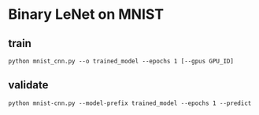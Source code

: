 # Binary LeNet on MNIST

## train
```python mnist_cnn.py --o trained_model --epochs 1 [--gpus GPU_ID]```

## validate
```python mnist-cnn.py --model-prefix trained_model --epochs 1 --predict```
